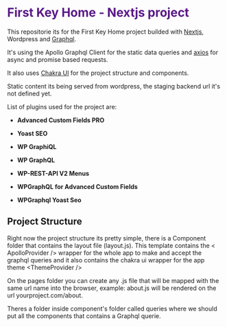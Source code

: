 <h1><span style="color: #5b1a88;">First Key Home - Nextjs project</span></h1>
<p>This repositorie its for the First Key Home project builded with <a href="https://nextjs.org/">Nextjs</a>, Wordpress and <a href="https://www.apollographql.com/">Graphql</a>.</p>
<p>It's using the Apollo Graphql Client for the static data queries and <a href="https://github.com/axios/axios">axios</a> for async and promise based requests.&nbsp;</p>
<p>It also uses <a href="https://chakra-ui.com/">Chakra UI</a> for the project structure and components.&nbsp;</p>
<p>Static content its being served from wordpress, the staging backend url it's not defined yet.&nbsp;</p>
<p>List of plugins used for the project are:</p>
<ul>
<li>
<p><strong>Advanced Custom Fields PRO</strong></p>
</li>
<li><strong>Yoast SEO</strong></li>
<li>
<p><strong>WP GraphiQL</strong></p>
</li>
<li>
<p><strong>WP GraphQL</strong></p>
</li>
<li>
<p><strong>WP-REST-API V2 Menus</strong></p>
</li>
<li>
<p><strong>WPGraphQL for Advanced Custom Fields</strong></p>
</li>
<li>
<p><strong>WPGraphql Yoast Seo</strong></p>
</li>
</ul>
<h2><strong>Project Structure</strong></h2>
<p>Right now the project structure its pretty simple, there is a Component folder that contains the layout file (layout.js). This template contains the &lt; ApolloProvider /&gt; wrapper for the whole app to make and accept the graphql queries and it also contains the chakra ui wrapper for the app theme &lt;ThemeProvider /&gt;</p>
<p>On the pages folder you can create any .js file that will be mapped with the same url name into the browser, example: about.js will be rendered on the url yourproject.com/about.</p>
<p>Theres a folder inside component's folder called queries where we should put all the components that contains a Graphql querie.&nbsp;</p>